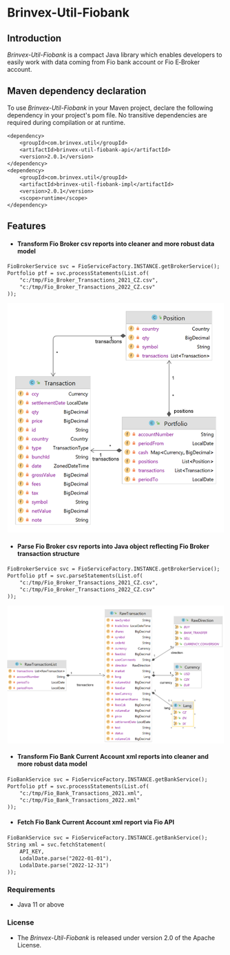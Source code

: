 # Brinvex-Util-Fiobank

## Introduction

_Brinvex-Util-Fiobank_ is a compact Java library which enables developers 
to easily work with data coming from Fio bank account or Fio E&#x2011;Broker account.

## Maven dependency declaration
To use _Brinvex-Util-Fiobank_ in your Maven project, declare the following dependency in your project's pom file. 
No transitive dependencies are required during compilation or at runtime.
````
<dependency>
    <groupId>com.brinvex.util</groupId>
    <artifactId>brinvex-util-fiobank-api</artifactId>
    <version>2.0.1</version>
</dependency>
<dependency>
    <groupId>com.brinvex.util</groupId>
    <artifactId>brinvex-util-fiobank-impl</artifactId>
    <version>2.0.1</version>
    <scope>runtime</scope>
</dependency>
````
## Features

- #### Transform Fio Broker csv reports into cleaner and more robust data model

````
FioBrokerService svc = FioServiceFactory.INSTANCE.getBrokerService();
Portfolio ptf = svc.processStatements(List.of(
    "c:/tmp/Fio_Broker_Transactions_2021_CZ.csv",    
    "c:/tmp/Fio_Broker_Transactions_2022_CZ.csv"   
));
````
![Datamodel diagram](diagrams/datamodel_9.png)

- #### Parse Fio Broker csv reports into Java object reflecting Fio Broker transaction structure
````
FioBrokerService svc = FioServiceFactory.INSTANCE.getBrokerService();
Portfolio ptf = svc.parseStatements(List.of(
    "c:/tmp/Fio_Broker_Transactions_2021_CZ.csv",    
    "c:/tmp/Fio_Broker_Transactions_2022_CZ.csv"   
));
````
![Datamodel diagram](diagrams/datamodel_4.png)

- #### Transform Fio Bank Current Account xml reports into cleaner and more robust data model
````
FioBankService svc = FioServiceFactory.INSTANCE.getBankService();
Portfolio ptf = svc.processStatements(List.of(
    "c:/tmp/Fio_Bank_Transactions_2021.xml",  
    "c:/tmp/Fio_Bank_Transactions_2022.xml"  
));
````

- #### Fetch Fio Bank Current Account xml report via Fio API
````
FioBankService svc = FioServiceFactory.INSTANCE.getBankService();
String xml = svc.fetchStatement(
    API_KEY, 
    LodalDate.parse("2022-01-01"),
    LodalDate.parse("2022-12-31")  
));
````


### Requirements
- Java 11 or above

### License

- The _Brinvex-Util-Fiobank_ is released under version 2.0 of the Apache License.
